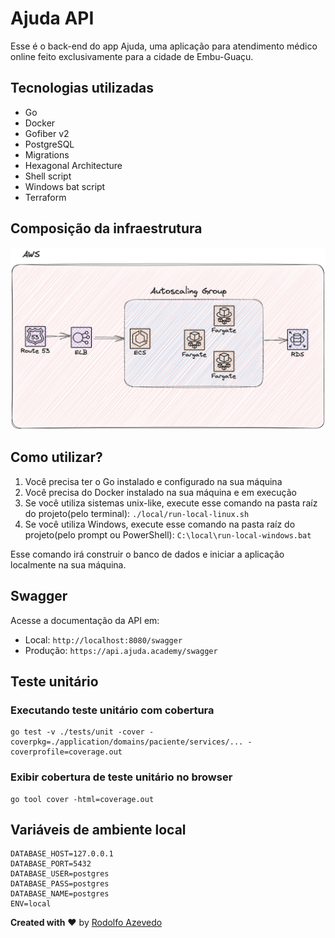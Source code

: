 # Ajuda API

Esse é o back-end do app Ajuda, uma aplicação para atendimento médico online feito exclusivamente para a cidade de Embu-Guaçu.

## Tecnologias utilizadas

- Go
- Docker
- Gofiber v2
- PostgreSQL
- Migrations
- Hexagonal Architecture
- Shell script
- Windows bat script
- Terraform

## Composição da infraestrutura

![infraestrutura](infra.png)

## Como utilizar?

1. Você precisa ter o Go instalado e configurado na sua máquina
2. Você precisa do Docker instalado na sua máquina e em execução
3. Se você utiliza sistemas unix-like, execute esse comando na pasta raíz do projeto(pelo terminal): `./local/run-local-linux.sh`
4. Se você utiliza Windows, execute esse comando na pasta raíz do projeto(pelo prompt ou PowerShell): `C:\local\run-local-windows.bat`

Esse comando irá construir o banco de dados e iniciar a aplicação localmente na sua máquina.

## Swagger

Acesse a documentação da API em:

- Local: `http://localhost:8080/swagger`
- Produção: `https://api.ajuda.academy/swagger`

## Teste unitário

### Executando teste unitário com cobertura
```shell
go test -v ./tests/unit -cover -coverpkg=./application/domains/paciente/services/... -coverprofile=coverage.out
```

### Exibir cobertura de teste unitário no browser

```shell
go tool cover -html=coverage.out
```

## Variáveis de ambiente local

```text
DATABASE_HOST=127.0.0.1
DATABASE_PORT=5432
DATABASE_USER=postgres
DATABASE_PASS=postgres
DATABASE_NAME=postgres
ENV=local
```

**Created with** :heart: by [Rodolfo Azevedo](https://github.com/rof20004)
